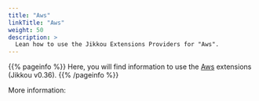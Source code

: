 ```yaml
---
title: "Aws"
linkTitle: "Aws"
weight: 50
description: >
  Lean how to use the Jikkou Extensions Providers for "Aws".
---
```


{{% pageinfo %}}
Here, you will find information to use the [Aws](https://docs.aws.amazon.com) extensions (Jikkou v0.36).
{{% /pageinfo %}}

More information:
